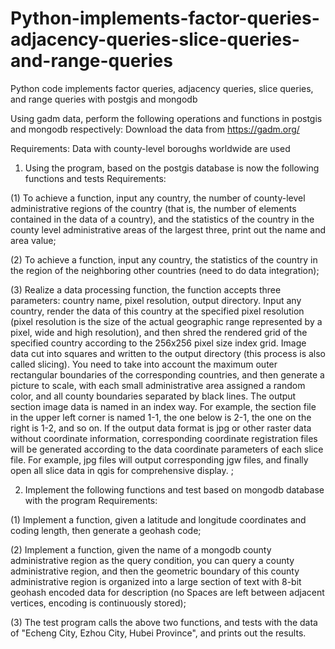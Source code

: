 # Python-implements-factor-queries-adjacency-queries-slice-queries-and-range-queries
Python code implements factor queries, adjacency queries, slice queries, and range queries with postgis and mongodb

Using gadm data, perform the following operations and functions in postgis and mongodb respectively:
Download the data from https://gadm.org/

Requirements: Data with county-level boroughs worldwide are used

1. Using the program, based on the postgis database is now the following functions and tests
Requirements:

(1) To achieve a function, input any country, the number of county-level administrative regions of the country (that is, the number of elements contained in the data of a country), and the statistics of the country in the county level administrative areas of the largest three, print out the name and area value;

(2) To achieve a function, input any country, the statistics of the country in the region of the neighboring other countries (need to do data integration);

(3) Realize a data processing function, the function accepts three parameters: country name, pixel resolution, output directory. Input any country, render the data of this country at the specified pixel resolution (pixel resolution is the size of the actual geographic range represented by a pixel, wide and high resolution), and then shred the rendered grid of the specified country according to the 256x256 pixel size index grid. Image data cut into squares and written to the output directory (this process is also called slicing). You need to take into account the maximum outer rectangular boundaries of the corresponding countries, and then generate a picture to scale, with each small administrative area assigned a random color, and all county boundaries separated by black lines. The output section image data is named in an index way. For example, the section file in the upper left corner is named 1-1, the one below is 2-1, the one on the right is 1-2, and so on. If the output data format is jpg or other raster data without coordinate information, corresponding coordinate registration files will be generated according to the data coordinate parameters of each slice file. For example, jpg files will output corresponding jgw files, and finally open all slice data in qgis for comprehensive display. ;

2. Implement the following functions and test based on mongodb database with the program
Requirements:

(1) Implement a function, given a latitude and longitude coordinates and coding length, then generate a geohash code;

(2) Implement a function, given the name of a mongodb county administrative region as the query condition, you can query a county administrative region, and then the geometric boundary of this county administrative region is organized into a large section of text with 8-bit geohash encoded data for description (no Spaces are left between adjacent vertices, encoding is continuously stored);

(3) The test program calls the above two functions, and tests with the data of "Echeng City, Ezhou City, Hubei Province", and prints out the results.
